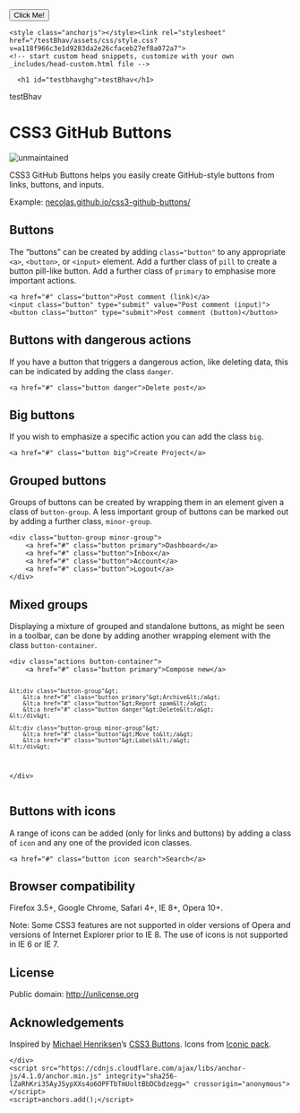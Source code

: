 <html lang="en-US"><head>
    <meta charset="UTF-8">
    <meta http-equiv="X-UA-Compatible" content="IE=edge">
    <meta name="viewport" content="width=device-width, initial-scale=1">
<button type="button">Click Me!</button>
<!-- Begin Jekyll SEO tag v2.8.0 -->
<title>testBhav | testBhav</title>
<meta name="generator" content="Jekyll v3.9.3">
<meta property="og:title" content="testBhav">
<meta property="og:locale" content="en_US">
<meta name="description" content="testBhav">
<meta property="og:description" content="testBhav">
<link rel="canonical" href="https://bhavnakhu.github.io/testBhav/">
<meta property="og:url" content="https://bhavnakhu.github.io/testBhav/">
<meta property="og:site_name" content="testBhav">
<meta property="og:type" content="website">
<meta name="twitter:card" content="summary">
<meta property="twitter:title" content="testBhav">
<script type="application/ld+json">
{"@context":"https://schema.org","@type":"WebSite","description":"testBhav","headline":"testBhav","name":"testBhav","url":"https://bhavnakhu.github.io/testBhav/"}</script>
<!-- End Jekyll SEO tag -->

    <style class="anchorjs"></style><link rel="stylesheet" href="/testBhav/assets/css/style.css?v=a118f966c3e1d9283da2e26cfaceb27ef8a072a7">
    <!-- start custom head snippets, customize with your own _includes/head-custom.html file -->

<!-- Setup Google Analytics -->



<!-- You can set your favicon here -->
<!-- link rel="shortcut icon" type="image/x-icon" href="/testBhav/favicon.ico" -->

<!-- end custom head snippets -->

  </head>
  <body>
    <div class="container-lg px-3 my-5 markdown-body">
      

      <h1 id="testbhavghg">testBhav</h1>
<p>testBhav</p>

<h1 id="css3-github-buttons">CSS3 GitHub Buttons</h1>

<p><img src="http://img.shields.io/badge/status-unmaintained-red.png" alt="unmaintained"></p>

<p>CSS3 GitHub Buttons helps you easily create GitHub-style buttons from links, buttons, and inputs.</p>

<p>Example: <a href="http://necolas.github.io/css3-github-buttons/">necolas.github.io/css3-github-buttons/</a></p>

<h2 id="buttons">Buttons<a class="anchorjs-link " href="#buttons" aria-label="Anchor" data-anchorjs-icon="" style="font: 1em / 1 anchorjs-icons; padding-left: 0.375em;"></a></h2>

<p>The “buttons” can be created by adding <code class="language-plaintext highlighter-rouge">class="button"</code> to any appropriate <code class="language-plaintext highlighter-rouge">&lt;a&gt;</code>, <code class="language-plaintext highlighter-rouge">&lt;button&gt;</code>, or <code class="language-plaintext highlighter-rouge">&lt;input&gt;</code> element. Add a further class of <code class="language-plaintext highlighter-rouge">pill</code> to create a button pill-like button. Add a further class of <code class="language-plaintext highlighter-rouge">primary</code> to emphasise more important actions.</p>

<div class="language-plaintext highlighter-rouge"><div class="highlight"><pre class="highlight"><code>&lt;a href="#" class="button"&gt;Post comment (link)&lt;/a&gt;
&lt;input class="button" type="submit" value="Post comment (input)"&gt;
&lt;button class="button" type="submit"&gt;Post comment (button)&lt;/button&gt;
</code></pre></div></div>

<h2 id="buttons-with-dangerous-actions">Buttons with dangerous actions<a class="anchorjs-link " href="#buttons-with-dangerous-actions" aria-label="Anchor" data-anchorjs-icon="" style="font: 1em / 1 anchorjs-icons; padding-left: 0.375em;"></a></h2>

<p>If you have a button that triggers a dangerous action, like deleting data, this can be indicated by adding the class <code class="language-plaintext highlighter-rouge">danger</code>.</p>

<div class="language-plaintext highlighter-rouge"><div class="highlight"><pre class="highlight"><code>&lt;a href="#" class="button danger"&gt;Delete post&lt;/a&gt;
</code></pre></div></div>

<h2 id="big-buttons">Big buttons<a class="anchorjs-link " href="#big-buttons" aria-label="Anchor" data-anchorjs-icon="" style="font: 1em / 1 anchorjs-icons; padding-left: 0.375em;"></a></h2>

<p>If you wish to emphasize a specific action you can add the class <code class="language-plaintext highlighter-rouge">big</code>.</p>

<div class="language-plaintext highlighter-rouge"><div class="highlight"><pre class="highlight"><code>&lt;a href="#" class="button big"&gt;Create Project&lt;/a&gt;
</code></pre></div></div>

<h2 id="grouped-buttons">Grouped buttons<a class="anchorjs-link " href="#grouped-buttons" aria-label="Anchor" data-anchorjs-icon="" style="font: 1em / 1 anchorjs-icons; padding-left: 0.375em;"></a></h2>

<p>Groups of buttons can be created by wrapping them in an element given a class of <code class="language-plaintext highlighter-rouge">button-group</code>. A less important group of buttons can be marked out by adding a further class, <code class="language-plaintext highlighter-rouge">minor-group</code>.</p>

<div class="language-plaintext highlighter-rouge"><div class="highlight"><pre class="highlight"><code>&lt;div class="button-group minor-group"&gt;
    &lt;a href="#" class="button primary"&gt;Dashboard&lt;/a&gt;
    &lt;a href="#" class="button"&gt;Inbox&lt;/a&gt;
    &lt;a href="#" class="button"&gt;Account&lt;/a&gt;
    &lt;a href="#" class="button"&gt;Logout&lt;/a&gt;
&lt;/div&gt;
</code></pre></div></div>

<h2 id="mixed-groups">Mixed groups<a class="anchorjs-link " href="#mixed-groups" aria-label="Anchor" data-anchorjs-icon="" style="font: 1em / 1 anchorjs-icons; padding-left: 0.375em;"></a></h2>

<p>Displaying a mixture of grouped and standalone buttons, as might be seen in a toolbar, can be done by adding another wrapping element with the class <code class="language-plaintext highlighter-rouge">button-container</code>.</p>

<div class="language-plaintext highlighter-rouge"><div class="highlight"><pre class="highlight"><code>&lt;div class="actions button-container"&gt;
    &lt;a href="#" class="button primary"&gt;Compose new&lt;/a&gt;

    &lt;div class="button-group"&gt;
        &lt;a href="#" class="button primary"&gt;Archive&lt;/a&gt;
        &lt;a href="#" class="button"&gt;Report spam&lt;/a&gt;
        &lt;a href="#" class="button danger"&gt;Delete&lt;/a&gt;
    &lt;/div&gt;

    &lt;div class="button-group minor-group"&gt;
        &lt;a href="#" class="button"&gt;Move to&lt;/a&gt;
        &lt;a href="#" class="button"&gt;Labels&lt;/a&gt;
    &lt;/div&gt;
&lt;/div&gt;
</code></pre></div></div>

<h2 id="buttons-with-icons">Buttons with icons<a class="anchorjs-link " href="#buttons-with-icons" aria-label="Anchor" data-anchorjs-icon="" style="font: 1em / 1 anchorjs-icons; padding-left: 0.375em;"></a></h2>

<p>A range of icons can be added (only for links and buttons) by adding a class of <code class="language-plaintext highlighter-rouge">icon</code> and any one of the provided icon classes.</p>

<div class="language-plaintext highlighter-rouge"><div class="highlight"><pre class="highlight"><code>&lt;a href="#" class="button icon search"&gt;Search&lt;/a&gt;
</code></pre></div></div>

<h2 id="browser-compatibility">Browser compatibility<a class="anchorjs-link " href="#browser-compatibility" aria-label="Anchor" data-anchorjs-icon="" style="font: 1em / 1 anchorjs-icons; padding-left: 0.375em;"></a></h2>

<p>Firefox 3.5+, Google Chrome, Safari 4+, IE 8+, Opera 10+.</p>

<p>Note: Some CSS3 features are not supported in older versions of Opera and versions of Internet Explorer prior to IE 8. The use of icons is not supported in IE 6 or IE 7.</p>

<h2 id="license">License<a class="anchorjs-link " href="#license" aria-label="Anchor" data-anchorjs-icon="" style="font: 1em / 1 anchorjs-icons; padding-left: 0.375em;"></a></h2>

<p>Public domain: <a href="http://unlicense.org">http://unlicense.org</a></p>

<h2 id="acknowledgements">Acknowledgements<a class="anchorjs-link " href="#acknowledgements" aria-label="Anchor" data-anchorjs-icon="" style="font: 1em / 1 anchorjs-icons; padding-left: 0.375em;"></a></h2>

<p>Inspired by <a href="http://michaelhenriksen.dk">Michael Henriksen</a>’s <a href="http://github.com/michenriksen/css3buttons">CSS3 Buttons</a>. Icons from <a href="http://somerandomdude.com/projects/iconic/">Iconic pack</a>.</p>


      
    </div>
    <script src="https://cdnjs.cloudflare.com/ajax/libs/anchor-js/4.1.0/anchor.min.js" integrity="sha256-lZaRhKri35AyJSypXXs4o6OPFTbTmUoltBbDCbdzegg=" crossorigin="anonymous"></script>
    <script>anchors.add();</script>
  

</body></html>
